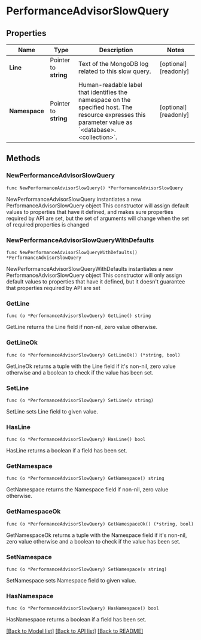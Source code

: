 # PerformanceAdvisorSlowQuery

## Properties

Name | Type | Description | Notes
------------ | ------------- | ------------- | -------------
**Line** | Pointer to **string** | Text of the MongoDB log related to this slow query. | [optional] [readonly] 
**Namespace** | Pointer to **string** | Human-readable label that identifies the namespace on the specified host. The resource expresses this parameter value as &#x60;&lt;database&gt;.&lt;collection&gt;&#x60;. | [optional] [readonly] 

## Methods

### NewPerformanceAdvisorSlowQuery

`func NewPerformanceAdvisorSlowQuery() *PerformanceAdvisorSlowQuery`

NewPerformanceAdvisorSlowQuery instantiates a new PerformanceAdvisorSlowQuery object
This constructor will assign default values to properties that have it defined,
and makes sure properties required by API are set, but the set of arguments
will change when the set of required properties is changed

### NewPerformanceAdvisorSlowQueryWithDefaults

`func NewPerformanceAdvisorSlowQueryWithDefaults() *PerformanceAdvisorSlowQuery`

NewPerformanceAdvisorSlowQueryWithDefaults instantiates a new PerformanceAdvisorSlowQuery object
This constructor will only assign default values to properties that have it defined,
but it doesn't guarantee that properties required by API are set

### GetLine

`func (o *PerformanceAdvisorSlowQuery) GetLine() string`

GetLine returns the Line field if non-nil, zero value otherwise.

### GetLineOk

`func (o *PerformanceAdvisorSlowQuery) GetLineOk() (*string, bool)`

GetLineOk returns a tuple with the Line field if it's non-nil, zero value otherwise
and a boolean to check if the value has been set.

### SetLine

`func (o *PerformanceAdvisorSlowQuery) SetLine(v string)`

SetLine sets Line field to given value.

### HasLine

`func (o *PerformanceAdvisorSlowQuery) HasLine() bool`

HasLine returns a boolean if a field has been set.
### GetNamespace

`func (o *PerformanceAdvisorSlowQuery) GetNamespace() string`

GetNamespace returns the Namespace field if non-nil, zero value otherwise.

### GetNamespaceOk

`func (o *PerformanceAdvisorSlowQuery) GetNamespaceOk() (*string, bool)`

GetNamespaceOk returns a tuple with the Namespace field if it's non-nil, zero value otherwise
and a boolean to check if the value has been set.

### SetNamespace

`func (o *PerformanceAdvisorSlowQuery) SetNamespace(v string)`

SetNamespace sets Namespace field to given value.

### HasNamespace

`func (o *PerformanceAdvisorSlowQuery) HasNamespace() bool`

HasNamespace returns a boolean if a field has been set.

[[Back to Model list]](../README.md#documentation-for-models) [[Back to API list]](../README.md#documentation-for-api-endpoints) [[Back to README]](../README.md)



